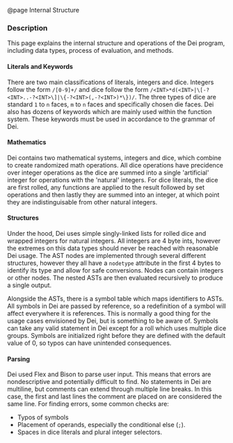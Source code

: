 @page Internal Structure

### Description

This page explains the internal structure and operations of the Dei program, including data types, process of evaluation, and methods.

#### Literals and Keywords

There are two main classifications of literals, integers and dice. Integers follow the form `/[0-9]+/` and dice follow the form `/<INT>*d(<INT>|\[-?<INT>..-?<INT>\]|\{-?<INT>(,-?<INT>)*\})/`. The three types of dice are standard `1` to `n` faces, `m` to `n` faces and specifically chosen die faces. Dei also has dozens of keywords which are mainly used within the function system. These keywords must be used in accordance to the grammar of Dei.

#### Mathematics

Dei contains two mathematical systems, integers and dice, which combine to create randomized math operations. All dice operations have precidence over integer operations as the dice are summed into a single 'artificial' integer for operations with the 'natural' integers. For dice literals, the dice are first rolled, any functions are applied to the result followed by set operations and then lastly they are summed into an integer, at which point they are indistinguisable from other natural integers.

#### Structures

Under the hood, Dei uses simple singly-linked lists for rolled dice and wrapped integers for natural integers. All integers are 4 byte ints, however the extremes on this data types should never be reached with reasonable Dei usage. The AST nodes are implemented through several different structures, however they all have a `nodetype` attribute in the first 4 bytes to identify its type and allow for safe conversions. Nodes can contain integers or other nodes. The nested ASTs are then evaluated recursively to produce a single output.

Alongside the ASTs, there is a symbol table which maps identifiers to ASTs. All symbols in Dei are passed by reference, so a redefinition of a symbol will affect everywhere it is references. This is normally a good thing for the usage cases envisioned by Dei, but is something to be aware of. Symbols can take any valid statement in Dei except for a roll which uses multiple dice groups. Symbols are initialized right before they are defined with the default value of 0, so typos can have unintended consequences.

#### Parsing

Dei used Flex and Bison to parse user input. This means that errors are nondescriptive and potentially difficult to find. No statements in Dei are multiline, but comments can extend through multiple line breaks. In this case, the first and last lines the comment are placed on are considered the same line. For finding errors, some common checks are:
* Typos of symbols
* Placement of operands, especially the conditional else (`;`).
* Spaces in dice literals and plural integer selectors.
